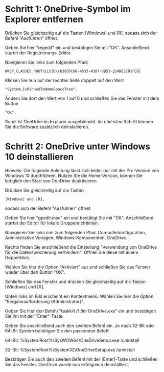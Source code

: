# Schritt 1: OneDrive-Symbol im Explorer entfernen
Drücken Sie gleichzeitig auf die Tasten [Windows] und [R], sodass sich der Befehl "Ausführen" öffnet.

Geben Sie hier "regedit" ein und bestätigen Sie mit "OK". Anschließend startet der Registrierungs-Editor.

Navigieren Sie links zum folgenden Pfad: 

    HKEY_CLASSES_ROOT\CLSID\{018D5C66-4533-4307-9B53-224DE2ED1FE6}

Klicken Sie nun auf der rechten Seite doppelt auf den Wert 

    "System.IsPinnedToNameSpaceTree".

Ändern Sie dort den Wert von 1 auf 0 und schließen Sie das Fenster mit dem Button 

    "OK".

Somit ist OneDrive im Explorer ausgeblendet. Im nächsten Schritt können Sie die Software zusätzlich deinstallieren.


# Schritt 2: OneDrive unter Windows 10 deinstallieren

Hinweis: Die folgende Anleitung lässt sich leider nur mit der Pro-Version von Windows 10 durchführen. Nutzen Sie die Home-Version, können Sie lediglich den Start von OneDrive deaktivieren.

Drücken Sie gleichzeitig auf die Tasten 

    [Windows] und [R], 
sodass sich der Befehl "Ausführen" öffnet.

Geben Sie hier "gpedit.msc" ein und bestätigt Sie mit "OK". Anschließend startet der Editor für lokale Gruppenrichtlinien.

Navigieren Sie links nun zum folgenden Pfad: Computerkonfiguration, Administrative Vorlagen, Windows-Komponenten, OneDrive.

Rechts finden Sie anschließend die Einstellung "Verwendung von OneDrive für die Datenspeicherung verhindern". Öffnen Sie diese mit einem Doppelklick.

Wählen Sie hier die Option "Aktiviert" aus und schließen Sie das Fenster wieder über den Button "OK".

Schließen Sie das Fenster und drücken Sie gleichzeitig auf die Tasten [Windows] und [X].

Unten links im Bild erscheint ein Kontextmenü. Wählen Sie hier die Option "Eingabeaufforderung (Administrator)".

Geben Sie hier den Befehl "taskkill /f /im OneDrive.exe" ein und bestätigen Sie ihn mit der "Enter"-Taste.

Geben Sie anschließend auch den zweiten Befehl ein. Je nach 32-Bit oder 64-Bit System benötigen Sie den passenden Befehl.

64-Bit: %SystemRoot%\SysWOW64\OneDriveSetup.exe /uninstall

32-Bit: %SystemRoot%\System32\OneDriveSetup.exe /uninstall

Bestätigen Sie auch den zweiten Befehl mit der [Enter]-Taste und schließen Sie das Fenster. OneDrive wurde nun erfolgreich deinstalliert.
